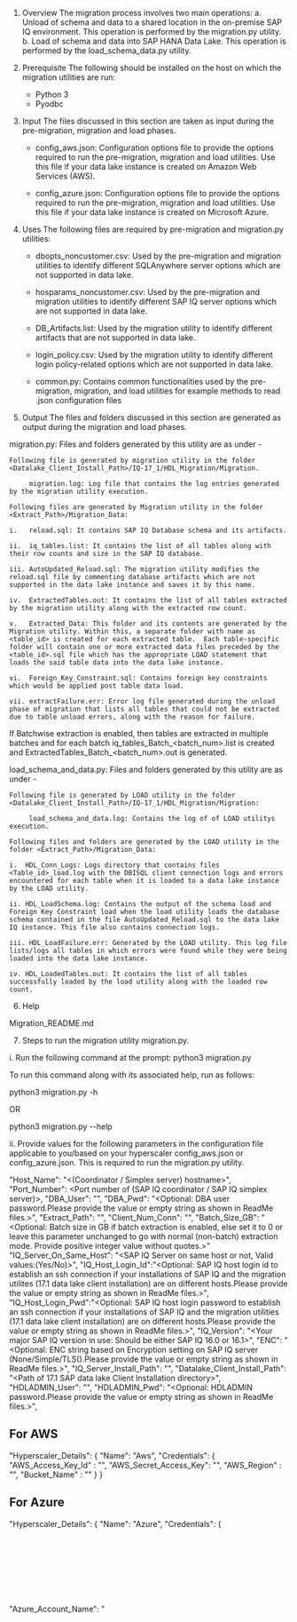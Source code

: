 1. Overview
The migration process involves two main operations:
   a. Unload of schema and data to a shared location in the on-premise SAP IQ environment. This operation is performed by the migration.py utility.
   b. Load of schema and data into SAP HANA Data Lake. This operation is performed by the load_schema_data.py utility.

2. Prerequisite
The following should be installed on the host on which the migration utilities are run:
    - Python 3
    - Pyodbc

3. Input
The files discussed in this section are taken as input during the pre-migration, migration and load phases.

    - config_aws.json: Configuration options file to provide the options required to run the pre-migration, migration and load utilities. Use this file if your data lake instance is created on Amazon Web Services (AWS).

    - config_azure.json: Configuration options file to provide the options required to run the pre-migration, migration and load utilities. Use this file if your data lake instance is created on Microsoft Azure.

4. Uses
The following files are required by pre-migration and migration.py utilities:

    - dbopts_noncustomer.csv: Used by the pre-migration and migration utilities to identify different SQLAnywhere server options which are not supported in data lake.

    - hosparams_noncustomer.csv: Used by the pre-migration and migration utilities to identify different SAP IQ server options which are not supported in data lake.

    - DB_Artifacts.list: Used by the migration utility to identify different artifacts that are not supported in data lake.

    - login_policy.csv: Used by the migration utility to identify different login policy-related options which are not supported in data lake.

    - common.py: Contains common functionalities used by the pre-migration, migration, and load utilities for example methods to read .json configuration files

5. Output
The files and folders discussed in this section are generated as output during the migration and load phases.

migration.py: Files and folders generated by this utility are as under -

    Following file is generated by migration utility in the folder <Datalake_Client_Install_Path>/IQ-17_1/HDL_Migration/Migration.

         migration.log: Log file that contains the log entries generated by the migration utility execution.

    Following files are generated by Migration utility in the folder  <Extract_Path>/Migration_Data:

    i.   reload.sql: It contains SAP IQ Database schema and its artifacts.

    ii.  iq_tables.list: It contains the list of all tables along with their row counts and size in the SAP IQ database.

    iii. AutoUpdated_Reload.sql: The migration utility modifies the reload.sql file by commenting database artifacts which are not supported in the data lake instance and saves it by this name.

    iv.  ExtractedTables.out: It contains the list of all tables extracted by the migration utility along with the extracted row count.

    v.   Extracted_Data: This folder and its contents are generated by the Migration utility. Within this, a separate folder with name as <table_id> is created for each extracted table.  Each table-specific folder will contain one or more extracted data files preceded by the <table_id>.sql file which has the appropriate LOAD statement that loads the said table data into the data lake instance.

    vi.  Foreign_Key_Constraint.sql: Contains foreign key constraints which would be applied post table data load.

    vii. extractFailure.err: Error log file generated during the unload phase of migration that lists all tables that could not be extracted due to table unload errors, along with the reason for failure.

If Batchwise extraction is enabled, then tables are extracted in multiple batches and for each batch iq_tables_Batch_<batch_num>.list is created and ExtractedTables_Batch_<batch_num>.out is generated.

load_schema_and_data.py: Files and folders generated by this utility are as under -

    Following file is generated by LOAD utility in the folder <Datalake_Client_Install_Path>/IQ-17_1/HDL_Migration/Migration:

         load_schema_and_data.log: Contains the log of of LOAD utilitys execution.

    Following files and folders are generated by the LOAD utility in the folder <Extract_Path>/Migration_Data:

    i.  HDL_Conn_Logs: Logs directory that contains files <Table_id>_load.log with the DBISQL client connection logs and errors encountered for each table when it is loaded to a data lake instance by the LOAD utility.

    ii. HDL_LoadSchema.log: Contains the output of the schema load and Foreign Key Constraint load when the load utility loads the database schema contained in the file AutoUpdated_Reload.sql to the data lake IQ instance. This file also contains connection logs.

    iii. HDL_LoadFailure.err: Generated by the LOAD utility. This log file lists/logs all tables in which errors were found while they were being loaded into the data lake instance.

    iv. HDL_LoadedTables.out: It contains the list of all tables successfully loaded by the load utility along with the loaded row count.

6. Help

Migration_README.md

7. Steps to run the migration utility  migration.py.

i.   Run the following command at the prompt:
python3 migration.py

To run this command along with its associated help, run as follows:

python3 migration.py -h

OR

python3 migration.py --help

ii.  Provide values for the following parameters in the configuration file applicable to you/based on your hyperscaler config_aws.json or config_azure.json. This is required to run the migration.py utility.

   "Host_Name": "<(Coordinator / Simplex server) hostname>",
   "Port_Number": <Port number of (SAP IQ coordinator / SAP IQ simplex server)>,
   "DBA_User": "<DBA username>",
   "DBA_Pwd": "<Optional: DBA user password.Please provide the value or empty string as shown in ReadMe files.>",
   "Extract_Path": "<Shared directory to store the data extracted during migration>",
   "Client_Num_Conn": "<Number of SAP IQ client connections to extract data>",
   "Batch_Size_GB": "<Optional: Batch size in GB if batch extraction is enabled, else set it to 0 or leave this parameter unchanged to go with normal (non-batch) extraction mode. Provide positive integer value without quotes.>"
   "IQ_Server_On_Same_Host": "<SAP IQ Server on same host or not, Valid values:(Yes/No)>",
   "IQ_Host_Login_Id":"<Optional: SAP IQ host login id to establish an  ssh connection if your installations of SAP IQ and the migration utilites (17.1 data lake client installation) are on different hosts.Please provide the value or empty string as shown in ReadMe files.>",
   "IQ_Host_Login_Pwd":"<Optional: SAP IQ host login password to establish an ssh connection if your installations of SAP IQ and the migration utilities (17.1 data lake client installation) are on different hosts.Please provide the value or empty string as shown in ReadMe files.>",
   "IQ_Version": "<Your major SAP IQ version in use: Should be either SAP IQ 16.0 or 16.1>",
   "ENC": "<Optional: ENC string based on Encryption setting on SAP IQ server (None/Simple/TLS(<TLS Options>).Please provide the value or empty string as shown in ReadMe files.>",
   "IQ_Server_Install_Path": "<Path of SAP IQ Server installation directory>",
   "Datalake_Client_Install_Path": "<Path of 17.1 SAP data lake Client Installation directory>",
   "HDLADMIN_User": "<HDLADMIN user name>",
   "HDLADMIN_Pwd": "<Optional: HDLADMIN password.Please provide the value or empty string as shown in ReadMe files.>",

   ## For AWS
   "Hyperscaler_Details": {
      "Name": "Aws",
      "Credentials": {
            "AWS_Access_Key_Id"    : "<Object store Access Key Id>",
            "AWS_Secret_Access_Key": "<Object store Secret Access Key>",
            "AWS_Region"           : "<Object store Region>",
            "Bucket_Name"          : "<Object store Bucket Name>"
      }
   }

   ## For Azure
   "Hyperscaler_Details": {
    "Name": "Azure",
    "Credentials": {
         "Azure_Account_Name": "<Object store Account Name>",
         "Azure_Account_Key" : "<Object store Account Key>",
         "Container_Name"    : "<Object store Container Name>"
     }
   }

iii. source IQ.sh/IQ.csh

Source IQ.sh or IQ.csh from <Datalake_Client_Install_Path> if you are running migration utilities on different host than IQ server host.

Source IQ.sh or IQ.csh from <IQ_Server_Install_Path> if you are running migration utilities on same host as IQ server host.

iv.  If you started the coordinator with the -iqro flag, run the migration.py utility as follows:

python3 migration.py --config_file <config_file_path>
OR
python3 migration.py -f <config_file_path>

If you started the coordinator without the -iqro flag, run the utility as follows:

python3 migration.py --config_file <config_file_path> --mode w
OR
python3 migration.py -f <config_file_path> --mode w

Switch --config_file or -f denote utilizing the config file to access parameters from.
Optional switch \'--mode w\' or \'-m w\' is to run the migration utility when database is in read-write mode.

NOTE:
- SAP recommends to run coordinator node with -iqro flag while migration process.
- You can monitor the progress of migration by checking (or tail) <Datalake_Client_Install_Path>/IQ-17_1/HDL_Migration/Migration/migration.log file.

v.   Copy the Migration_Data folder to your hyperscaler specific object store (AWS or Azure). This can be accomplished by using copy commands for the AWS or Azure CLI.
EXAMPLES:
(AWS copy command)
aws s3 cp <extract_path>/Migration_Data s3://<Object store Bucket Name>/ --recursive

(Azure copy command)
az storage blob upload-batch --connection-string "DefaultEndpointsProtocol=https;AccountName=<Azure Account Name>;AccountKey=<Azure Account Key>;EndpointSuffix=core.windows.net" -d <Object store Container Name> -s <extract_path>

8. Create your data lake IQ instance

Before you load your extracted data into data lake, create a data lake instance.

9. Import/Load your extracted schema into data lake

Steps to run the load_schema_and_data.py utility.

i.  Run the following command at the prompt:
python3 load_schema_and_data.py

To run this command along with its associated help, run as follows:

python3 load_schema_and_data.py -h
OR
python3 load_schema_and_data.py --help

ii. Provide values for the following parameters in the configuration file applicable to you/based on your hyperscaler config_aws.json or config_azure.json. This is required to run the load_schema_and_data.py utility.


   "Extract_Path": "<Shared Directory to store data extracted during migration>",
   "IQ_Version": "<The major SAP IQ version  should be either 16.0 or  16.1>",
   "Datalake_Client_Install_Path": "<Path of 17.1 data lake Client Installation directory>"
   "HDLADMIN_User": "<HDLADMIN user name>",
   "HDLADMIN_Pwd": "<Optional: HDLADMIN password.Please provide the value or empty string as shown in ReadMe files.>",
   "HDL_Coord_Endpoint": "<Coordinator endpoint of the data lake instance>",
   "HDL_Writer_Endpoint": "<Writer endpoint of the data lake instance>",
   "HDL_Num_Writer_Conn": "<Total number of client connections to the writer node in data lake to load data into it>",
   "HDL_Num_Coord_Conn": "<Optional:Total number of client connections to the coordinator node in data lake to load data into it. Provide integer value without quotes or empty string as shown in ReadMe files.>",

   ## For AWS
   "Hyperscaler_Details": {
      "Name": "Aws",
      "Credentials": {
            "AWS_Access_Key_Id"    : "<AWS Access Key Id>",
            "AWS_Secret_Access_Key": "<AWS Secret Access Key>",
            "AWS_Region"           : "<Object store Region>",
            "Bucket_Name"          : "<Object store Bucket Name>"
      }
   }

   ## For Azure
   "Hyperscaler_Details": {
    "Name": "Azure",
    "Credentials": {
         "Azure_Account_Name": "<Azure Account Name>",
         "Azure_Account_Key" : "<Azure Account Key>",
         "Container_Name"    : "<Object store Container Name>"
     }
   }

iii. After adding the required parameters as above, run load_schema_and_data.py along with your hyperscaler-specific configuration file as follows:
python3 load_schema_and_data.py --config_file <config_file_path>
OR
python3 load_schema_and_data.py -f <config_file_path>

Note:
- You can monitor the progress of load on data lake instance by checking (or tail) <Datalake_Client_Install_Path>/IQ-17_1/HDL_Migration/Migration/load_schema_and_data.log file.
- data lake instance writer/coordinator node iqmsg file will have following statement when load query is started on that node.
      [CUST_DATA]:HDL-Migration: LOAD TABLE "<USER>"."<TABLE NAME>"

10. Sample config_azure.json file

    {"Host_Name": "iqSrver",
    "Port_Number": 4567,
    "DBA_User": "DBA",
    "DBA_Pwd": "password",
    "Extract_Path": "/iqSrver1/Migration_Extract_Demo",
    "Client_Num_Conn": 2,
    "Batch_Size_GB": 100,
    "IQ_Server_On_Same_Host": "Yes",
    "IQ_Host_Login_Id":"",
    "IQ_Host_Login_Pwd":"",
    "IQ_Version": "16.1",
    "ENC": "tls(fips=yes;tls_type=rsa;skip_certificate_name_check=yes;trusted_certificate=/iqSrver1/iqtesttrust_RSA.pem;identity=/iqSrver1/iqtestcert_RSA.pem;identity_password=test)",
    "IQ_Server_Install_Path": "/iqSrver1/install/iq-16.1",
    "Datalake_Client_Install_Path": "/iqSrver1/install/client",
    "HDLADMIN_User": "HDLADMIN",
    "HDLADMIN_Pwd": "password12345",
    "HDL_Coord_Endpoint": "a1234567-123b-4567-abcd-abcd123456e9-coord.iq.demohdl.com",
    "HDL_Writer_Endpoint": "a1234567-123b-4567-abcd-abcd123456e9.iq.demohdl.com",
    "HDL_Num_Writer_Conn": 2,
    "HDL_Num_Coord_Conn": 0,
    "Object_Store_Copy_Validation": "No",
    "Hyperscaler_Details": {
        "Name": "Azure",
        "Credentials": {
            "Azure_Account_Name": "AzureBlobStore",
            "Azure_Account_Key" : "aBCDefghijKL01234mnopQRST879jklmxyz+YYcd",
            "Container_Name"    : "migration-demo"
            }
        }
    }

11. Sample config_aws.json file

    {"Host_Name": "iqSrver",
    "Port_Number": 4567,
    "DBA_User": "DBA",
    "DBA_Pwd": "password",
    "Extract_Path": "/iqSrver1/Migration_Extract_Demo",
    "Client_Num_Conn": 2,
    "Batch_Size_GB": 100,
    "IQ_Server_On_Same_Host": "Yes",
    "IQ_Host_Login_Id":"",
    "IQ_Host_Login_Pwd":"",
    "IQ_Version": "16.1",
    "ENC": "tls(fips=yes;tls_type=rsa;skip_certificate_name_check=yes;trusted_certificate=/iqSrver1/iqtesttrust_RSA.pem;identity=/iqSrver1/iqtestcert_RSA.pem;identity_password=test)",
    "IQ_Server_Install_Path": "/iqSrver1/install/iq-16.1",
    "Datalake_Client_Install_Path": "/iqSrver1/install/client",
    "HDLADMIN_User": "HDLADMIN",
    "HDLADMIN_Pwd": "password12345",
    "HDL_Coord_Endpoint": "a1234567-123b-4567-abcd-abcd123456e9-coord.iq.demohdl.com",
    "HDL_Writer_Endpoint": "a1234567-123b-4567-abcd-abcd123456e9.iq.demohdl.com",
    "HDL_Num_Writer_Conn": 2,
    "HDL_Num_Coord_Conn": 0,
    "Object_Store_Copy_Validation": "No",
    "Hyperscaler_Details": {
        "Name": "Aws",
        "Credentials": {
            "AWS_Access_Key_Id": "ABCDEFGHIJKLMNOPQRS1",
            "AWS_Secret_Access_Key" : "aBCDefghijKL01234mnopQRST879jklmxyz+YYcd",
            "AWS_Region" : "us-east-1",
            "Bucket_Name" : "migration-demo"
            }
        }
    }
